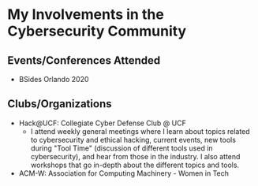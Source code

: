 # My Involvements in the Cybersecurity Community

## Events/Conferences Attended
- BSides Orlando 2020

## Clubs/Organizations
- Hack@UCF: Collegiate Cyber Defense Club @ UCF
  - I attend weekly general meetings where I learn about topics related to cybersecurity and ethical hacking, current events,
    new tools during "Tool Time" (discussion of different tools used in cybersecurity), and hear from those in the industry. I also attend workshops 
    that go in-depth about the different topics and tools. 
- ACM-W: Association for Computing Machinery - Women in Tech

